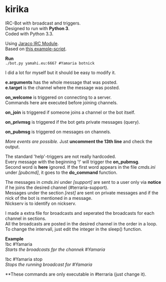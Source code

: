 kirika
======

IRC-Bot with broadcast and triggers.  
Designed to run with **Python 3**.  
Coded with Python 3.3.

Using [Jaraco IRC Module](https://bitbucket.org/jaraco/irc).  
Based on [this example-script](https://bitbucket.org/jaraco/irc/src/5fb84776e69a3a5fe4f3e34f27571d3b575f2fab/scripts/testbot.py).

**Run**  
`./bot.py yamahi.eu:6667 #Yamaria botnick`

I did a lot for myself but it should be easy to modify it.

**e.arguments** has the whole message that was posted.  
**e.target** is the channel where the message was posted.

**on_welcome** is triggered on connecting to a server.  
Commands here are executed before joining channels.

**on_join** is triggered if someone joins a channel or the bot itself.

**on_privmsg** is triggered if the bot gets private messages (query).

**on_pubmsg** is triggered on messages on channels.

*More events are possible.* Just **uncomment the 13th line** and check the output.

The standard 'help'-triggers are not really hardcoded.  
Every message with the beginning '!' will trigger the **on_pubmsg**.  
Second word is **here** ignored. If the first word appears in the file *cmds.ini* under *[pubcmd]*, it goes to the **do_command** function.

The messages in *cmds.ini* under *[support]* are sent to a user only via **notice** if he joins the desired channel (#terraria-support).  
Messages under the section *[rest]* are sent on private messages and if the nick of the bot is mentioned in a message.  
Nickserv is to identify on nickserv.

I made a extra file for broadcasts and seperated the broadcasts for each channel in sections.  
All the broadcasts are posted in the desired channel in the order in a loop.  
To change the intervall, just edit the integer in the sleep() function.

**Example**  
!bc #Yamaria  
*Starts the broadcasts fpr the channek #Yamaria*

!bc #Yamaria stop  
*Stops the running broadcast for #Yamaria*

**These commands are only executable in #terraria (just change it).